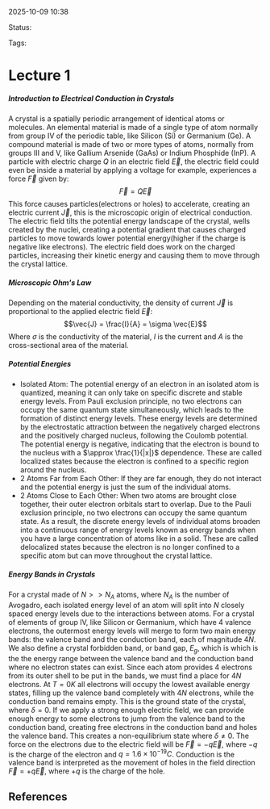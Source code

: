 
2025-10-09 10:38

Status: 

Tags:

# Lecture 1
##### Introduction to Electrical Conduction in Crystals
A crystal is a spatially periodic arrangement of identical atoms or molecules. An elemental material is made of a single type of atom normally from group IV of the periodic table, like Silicon (Si) or Germanium (Ge). A compound material is made of two or more types of atoms, normally from groups III and V, like Gallium Arsenide (GaAs) or Indium Phosphide (InP).
A particle with electric charge $Q$ in an electric field $\vec{E}$, the electric field could even be inside a material by applying a voltage for example, experiences a force $\vec{F}$ given by:
$$\vec{F} = Q \vec{E}$$
This force causes particles(electrons or holes) to accelerate, creating an electric current $\vec{J}$, this is the microscopic origin of electrical conduction.
The electric field tilts the potential energy landscape of the crystal, wells created by the nuclei, creating a potential gradient that causes charged particles to move towards lower potential energy(higher if the charge is negative like electrons). The electric field does work on the charged particles, increasing their kinetic energy and causing them to move through the crystal lattice.
##### Microscopic Ohm's Law
Depending on the material conductivity, the density of current $\vec{J}$ is proportional to the applied electric field $\vec{E}$:
$$\vec{J} = \frac{I}{A} = \sigma \vec{E}$$ Where $\sigma$ is the conductivity of the material, $I$ is the current and $A$ is the cross-sectional area of the material. 

##### Potential Energies 
- Isolated Atom: The potential energy of an electron in an isolated atom is quantized, meaning it can only take on specific discrete and stable energy levels. From Pauli exclusion principle, no two electrons can occupy the same quantum state simultaneously, which leads to the formation of distinct energy levels. These energy levels are determined by the electrostatic attraction between the negatively charged electrons and the positively charged nucleus, following the Coulomb potential. The potential energy is negative, indicating that the electron is bound to the nucleus with a $\approx \frac{1}{|x|}$ dependence. These are called localized states because the electron is confined to a specific region around the nucleus.
- 2 Atoms Far from Each Other: If they are far enough, they do not interact and the potential energy is just the sum of the individual atoms.
- 2 Atoms Close to Each Other: When two atoms are brought close together, their outer electron orbitals start to overlap. Due to the Pauli exclusion principle, no two electrons can occupy the same quantum state. As a result, the discrete energy levels of individual atoms broaden into a continuous range of energy levels known as energy bands when you have a large concentration of atoms like in a solid. These are called delocalized states because the electron is no longer confined to a specific atom but can move throughout the crystal lattice.
##### Energy Bands in Crystals
For a crystal made of $N >> N_A$ atoms, where $N_A$ is the number of Avogadro, each isolated energy level of an atom will split into $N$ closely spaced energy levels due to the interactions between atoms. For a crystal of elements of group IV, like Silicon or Germanium, which have 4 valence electrons, the outermost energy levels will merge to form two main energy bands: the valence band and the conduction band, each of magnitude $4N$. 
We also define a crystal forbidden band, or band gap, $E_g$, which is which is the the energy range between the valence band and the conduction band where no electron states can exist.
Since each atom provides 4 electrons from its outer shell to be put in the bands, we must find a place for $4N$ electrons. At $T=0K$ all electrons will occupy the lowest available energy states, filling up the valence band completely with $4N$ electrons, while the conduction band remains empty. This is the ground state of the crystal, where $\delta = 0$. 
If we apply a strong enough electric field, we can provide enough energy to some electrons to jump from the valence band to the conduction band, creating free electrons in the conduction band and holes the valence band. This creates a non-equilibrium state where $\delta \neq 0$. The force on the electrons due to the electric field will be $\vec{F} = -q \vec{E}$, where $-q$ is the charge of the electron and $q= 1.6 \times 10^{-19} C$.
Conduction is the valence band is interpreted as the movement of holes in the field direction $\vec{F} = +q \vec{E}$, where $+q$ is the charge of the hole.
## References
